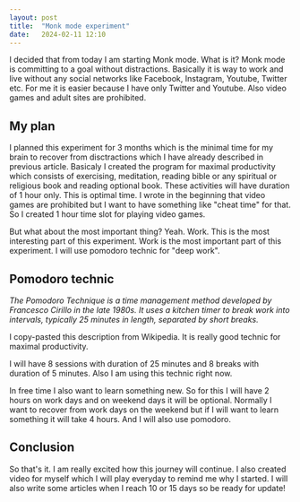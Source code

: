 ```yaml
---
layout: post
title:  "Monk mode experiment"
date:   2024-02-11 12:10
---
```


I decided that from today I am starting Monk mode. What is it? Monk mode is committing to a goal without distractions. Basically it is way to work and live without any social networks like Facebook, Instagram, Youtube, Twitter etc. For me it is easier because I have only Twitter and Youtube. Also video games and adult sites are prohibited.

## My plan

I planned this experiment for 3 months which is the minimal time for my brain to recover from disctractions which I have already described in previous article. Basicaly I created the program for maximal productivity which consists of exercising, meditation, reading bible or any spiritual or religious book and reading optional book. These activities will have duration of 1 hour only. This is optimal time. I wrote in the beginning that video games are prohibited but I want to have something like "cheat time" for that. So I created 1 hour time slot for playing video games.

But what about the most important thing? Yeah. Work. This is the most interesting part of this experiment. Work is the most important part of this experiment. I will use pomodoro technic for "deep work".

## Pomodoro technic

*The Pomodoro Technique is a time management method developed by Francesco Cirillo in the late 1980s. It uses a kitchen timer to break work into intervals, typically 25 minutes in length, separated by short breaks.*

I copy-pasted this description from Wikipedia. It is really good technic for maximal productivity. 

I will have 8 sessions with duration of 25 minutes and 8 breaks with duration of 5 minutes. Also I am using this technic right now.

In free time I also want to learn something new. So for this I will have 2 hours on work days and on weekend days it will be optional. Normally I want to recover from work days on the weekend but if I will want to learn something it will take 4 hours. And I will also use pomodoro.

## Conclusion

So that's it. I am really excited how this journey will continue. I also created video for myself which I will play everyday to remind me why I started. I will also write some articles when I reach 10 or 15 days so be ready for update!
